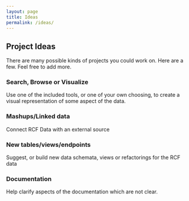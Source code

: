 ```yaml
---
layout: page
title: Ideas
permalink: /ideas/
---
```


## Project Ideas

There are many possible kinds of projects you could work on. Here are a few. Feel free to add more.

### Search, Browse or Visualize

Use one of the included tools, or one of your own choosing, to create a visual representation of some aspect of the data.

### Mashups/Linked data

Connect RCF Data with an external source

### New tables/views/endpoints

Suggest, or build new data schemata, views or refactorings for the RCF data

### Documentation

Help clarify aspects of the documentation which are not clear.
